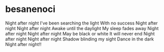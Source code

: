 # besanenoci
Night after night I've been searching the light With no success Night after night Night after night Awake until the daylight My sleep fades away Night after night Night after night May be black or white It will never end Night after night Night after night Shadow blinding my sight Dance in the dark Night after night!!
